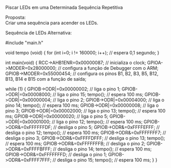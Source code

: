 Piscar LEDs em uma Determinada Sequência Repetitiva

Proposta:  
  Criar uma sequência para acender os LEDs.
  
 Sequência de LEDs Alternativa:
 
 #include "main.h"

void tempo (void) {
for (int i=0; i != 160000; i++);  // espera 0,1 segundo;
}

int main(void)
{
  RCC->AHB1ENR=0x00000087;  // inicializa o clock;
  GPIOA->MODER=0x28000000;  // configura a função de Debugger com o ARM;
  GPIOB->MODER=0x55000454;  // configura os pinos B1, B2, B3, B5, B12, B13, B14 e B15 com a função de saída;
 
  while (1)
  {
 GPIOB->ODR|=0x00000002;  // liga o pino 1;
 GPIOB->ODR|=0x00008000;  // liga o pino 15;
 tempo();  // espera 100 ms;
 GPIOB->ODR|=0x00000004;  // liga o pino 2;
 GPIOB->ODR|=0x00004000;  // liga o pino 14;
 tempo();  // espera 100 ms;
 GPIOB->ODR|=0x00000008;  // liga o pino 3;
 GPIOB->ODR|=0x00002000;  // liga o pino 13;
 tempo();  // espera 100 ms;
 GPIOB->ODR|=0x00000020;  // liga o pino 5;
 GPIOB->ODR|=0x00001000;  // liga o pino 12;
 tempo();  // espera 100 ms;
 GPIOB->ODR&=0xFFFFFFDF;  // desliga o pino 5;
 GPIOB->ODR&=0xFFFFEFFF;  // desliga o pino 12;
 tempo();  // espera 100 ms;
 GPIOB->ODR&=0xFFFFFFF7;  // desliga o pino 3;
 GPIOB->ODR&=0xFFFFDFFF;  // desliga o pino 13;
 tempo();  // espera 100 ms;
 GPIOB->ODR&=0xFFFFFFFB;  // desliga o pino 2;
 GPIOB->ODR&=0xFFFFBFFF;  // desliga o pino 14;
 tempo();  // espera 100 ms;
 GPIOB->ODR&=0xFFFFFFFD;  // desliga o pino 1;
 GPIOB->ODR&=0xFFFF7FFF;  // desliga o pino 15;
 tempo();  // espera 100 ms;
  }
}
